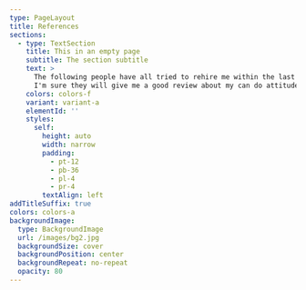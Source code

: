 ```yaml
---
type: PageLayout
title: References
sections:
  - type: TextSection
    title: This in an empty page
    subtitle: The section subtitle
    text: >
      The following people have all tried to rehire me within the last year and
      I'm sure they will give me a good review about my can do attitude.
    colors: colors-f
    variant: variant-a
    elementId: ''
    styles:
      self:
        height: auto
        width: narrow
        padding:
          - pt-12
          - pb-36
          - pl-4
          - pr-4
        textAlign: left
addTitleSuffix: true
colors: colors-a
backgroundImage:
  type: BackgroundImage
  url: /images/bg2.jpg
  backgroundSize: cover
  backgroundPosition: center
  backgroundRepeat: no-repeat
  opacity: 80
---
```

